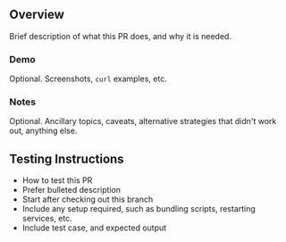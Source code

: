 
## Overview

Brief description of what this PR does, and why it is needed.

### Demo

Optional. Screenshots, `curl` examples, etc.

### Notes

Optional. Ancillary topics, caveats, alternative strategies that didn't work out, anything else.

## Testing Instructions

* How to test this PR
* Prefer bulleted description
* Start after checking out this branch
* Include any setup required, such as bundling scripts, restarting services, etc.
* Include test case, and expected output
